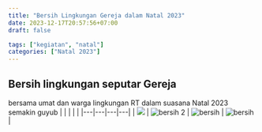 ```yaml
---
title: "Bersih Lingkungan Gereja dalam Natal 2023"
date: 2023-12-17T20:57:56+07:00
draft: false

tags: ["kegiatan", "natal"]
categories: ["Natal 2023"]
---
```

## Bersih lingkungan seputar Gereja ##
bersama umat dan warga lingkungan RT dalam suasana Natal 2023 semakin guyub
| | | | |
|---|---|---|---|
| ![](/img/bersih17des231.jpg) | ![bersih 2](/img/bersih17des233.jpg) | ![bersih](/img/bersih17des23.jpg) | ![bersih](/img/bersih17des232.jpg) |


